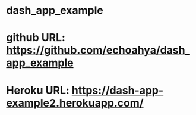 # dash_app_example
# github URL: https://github.com/echoahya/dash_app_example
# Heroku URL: https://dash-app-example2.herokuapp.com/
